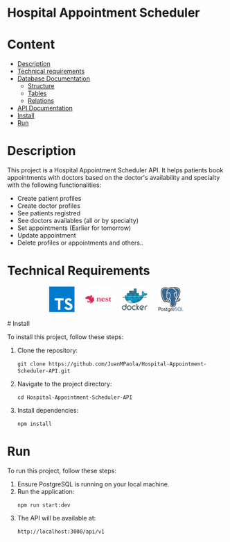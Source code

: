 # Hospital Appointment Scheduler

# Content

- [Description](#description)
- [Technical requirements](#technical-requirements)
- [Database Documentation](documentation/database.md)
    - [Structure](documentation/database.md#structure)
    - [Tables](documentation/database.md#tables)
    - [Relations](documentation/database.md#relations)
- [API Documentation](documentation/api.md)
- [Install](#install)
- [Run](#run)

# Description

This project is a Hospital Appointment Scheduler API. It helps patients book appointments with doctors based on the doctor's availability and specialty with the following functionalities:

- Create patient profiles
- Create doctor profiles
- See patients registred
- See doctors availables (all or by specialty)
- Set appointments (Earlier for tomorrow)
- Update appointment 
- Delete profiles or appointments
and others..

# Technical Requirements

<p align="center">
  <img src="https://raw.githubusercontent.com/devicons/devicon/master/icons/typescript/typescript-original.svg" alt="TypeScript" width="60" height="60" style="margin-right:20px;"/>
  <img src="https://raw.githubusercontent.com/devicons/devicon/master/icons/nestjs/nestjs-original-wordmark.svg" alt="NestJS" width="60" height="60" style="margin-right:20px;"/>
  <img src="https://raw.githubusercontent.com/devicons/devicon/master/icons/docker/docker-original-wordmark.svg" alt="Docker" width="60" height="60" style="margin-right:20px;"/>
  <img src="https://raw.githubusercontent.com/devicons/devicon/master/icons/postgresql/postgresql-original-wordmark.svg" alt="PostgreSQL" width="60" height="60"/>
</p>
# Install

To install this project, follow these steps:

1. Clone the repository:
    ```
    git clone https://github.com/JuanMPaola/Hospital-Appointment-Scheduler-API.git
    ```
2. Navigate to the project directory:
    ```
    cd Hospital-Appointment-Scheduler-API
    ```
3. Install dependencies:
    ```
    npm install
    ```

# Run

To run this project, follow these steps:

1. Ensure PostgreSQL is running on your local machine.
2. Run the application:
    ```
    npm run start:dev
    ```
3. The API will be available at:
    ```
    http://localhost:3000/api/v1
    ```
